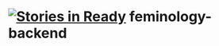 [![Stories in Ready](https://badge.waffle.io/ohiouniversityscripps/feminology-backend.png?label=ready&title=Ready)](https://waffle.io/ohiouniversityscripps/feminology-backend)
feminology-backend
==================
